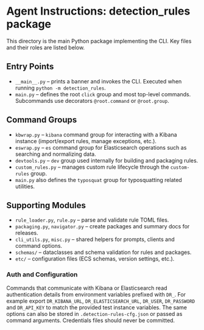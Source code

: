 # Agent Instructions: detection_rules package

This directory is the main Python package implementing the CLI.  Key files and their roles are listed below.

## Entry Points
- `__main__.py` – prints a banner and invokes the CLI. Executed when running `python -m detection_rules`.
- `main.py` – defines the root `click` group and most top-level commands. Subcommands use decorators `@root.command` or `@root.group`.

## Command Groups
- `kbwrap.py` – `kibana` command group for interacting with a Kibana instance (import/export rules, manage exceptions, etc.).
- `eswrap.py` – `es` command group for Elasticsearch operations such as searching and normalizing data.
- `devtools.py` – `dev` group used internally for building and packaging rules.
- `custom_rules.py` – manages custom rule lifecycle through the `custom-rules` group.
- `main.py` also defines the `typosquat` group for typosquatting related utilities.

## Supporting Modules
- `rule_loader.py`, `rule.py` – parse and validate rule TOML files.
- `packaging.py`, `navigator.py` – create packages and summary docs for releases.
- `cli_utils.py`, `misc.py` – shared helpers for prompts, clients and command options.
- `schemas/` – dataclasses and schema validation for rules and packages.
- `etc/` – configuration files (ECS schemas, version settings, etc.).

### Auth and Configuration
Commands that communicate with Kibana or Elasticsearch read authentication
details from environment variables prefixed with `DR_`. For example export
`DR_KIBANA_URL`, `DR_ELASTICSEARCH_URL`, `DR_USER`, `DR_PASSWORD` and
`DR_API_KEY` to match the provided test instance variables. The same options can
also be stored in `.detection-rules-cfg.json` or passed as command arguments.
Credentials files should never be committed.
